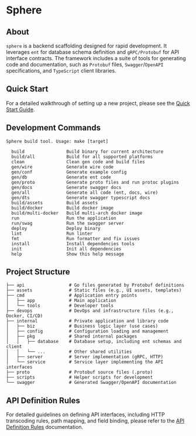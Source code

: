 # Sphere

## About

`sphere` is a backend scaffolding designed for rapid development. It leverages `ent` for database schema definition and `gRPC/Protobuf` for API interface contracts. The framework includes a suite of tools for generating code and documentation, such as `Protobuf` files, `Swagger`/`OpenAPI` specifications, and `TypeScript` client libraries.

## Quick Start

For a detailed walkthrough of setting up a new project, please see the [Quick Start Guide](docs/QUICK_START.md).

## Development Commands

```
Sphere build tool. Usage: make [target]

  build                Build binary for current architecture
  build/all            Build for all supported platforms
  clean                Clean gen code and build files
  gen/wire             Generate wire code
  gen/conf             Generate example config
  gen/db               Generate ent code
  gen/proto            Generate proto files and run protoc plugins
  gen/docs             Generate swagger docs
  gen/all              Generate all code (ent, docs, wire)
  gen/dts              Generate swagger typescript docs
  build/assets         Build assets
  build/docker         Build docker image
  build/multi-docker   Build multi-arch docker image
  run                  Run the application
  run/swag             Run the swagger server
  deploy               Deploy binary
  lint                 Run linter
  fmt                  Run formatter and fix issues
  install              Install dependencies tools
  init                 Init all dependencies
  help                 Show this help message
```

## Project Structure

```
├── api                 # Go files generated by Protobuf definitions
├── assets              # Static files (e.g., UI assets, templates)
├── cmd                 # Application entry points
│   ├── app             # Main application
│   └── tools           # Developer tools
├── devops              # DevOps and infrastructure files (e.g., Docker, CI/CD)
├── internal            # Private application and library code
│   ├── biz             # Business logic layer (use cases)
│   ├── config          # Configuration loading and management
│   ├── pkg             # Shared internal packages
│   │   ├── database    # Database setup, including ent schemas and client
│   │   └── ...         # Other shared utilities
│   ├── server          # Server implementation (gRPC, HTTP)
│   └── service         # Service layer implementing the API interfaces
├── proto               # Protobuf source files (.proto)
├── scripts             # Helper scripts for development
└── swagger             # Generated Swagger/OpenAPI documentation
```

## API Definition Rules

For detailed guidelines on defining API interfaces, including HTTP transcoding rules, path mapping, and field binding, please refer to the [API Definition Rules](docs/API_DEFINITIONS.md) documentation.
